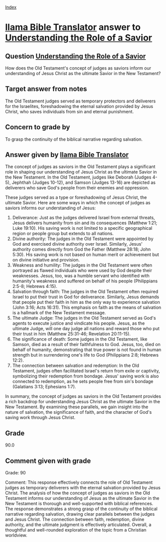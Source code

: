 
[Index](../../index.md)
# [llama Bible Translator](../../answering_models/llama_Bible_Translator.md) answer to [Understanding the Role of a Savior](../../questions/Understanding_the_Role_of_a_Savior.md)

## Question [Understanding the Role of a Savior](../../questions/Understanding_the_Role_of_a_Savior.md)
How does the Old Testament's concept of judges as saviors inform our understanding of Jesus Christ as the ultimate Savior in the New Testament?

## Target answer from notes
The Old Testament judges served as temporary protectors and deliverers for the Israelites, foreshadowing the eternal salvation provided by Jesus Christ, who saves individuals from sin and eternal punishment.

## Concern to grade by
To grasp the continuity of the biblical narrative regarding salvation.

## Answer given by [llama Bible Translator](../../answering_models/llama_Bible_Translator.md)
The concept of judges as saviors in the Old Testament plays a significant role in shaping our understanding of Jesus Christ as the ultimate Savior in the New Testament. In the Old Testament, judges like Deborah (Judges 4-5), Jephthah (Judges 10-12), and Samson (Judges 13-16) are depicted as deliverers who save God's people from their enemies and oppression.

These judges served as a type or foreshadowing of Jesus Christ, the ultimate Savior. Here are some ways in which the concept of judges as saviors informs our understanding of Jesus:

1. Deliverance: Just as the judges delivered Israel from external threats, Jesus delivers humanity from sin and its consequences (Matthew 1:21; Luke 19:10). His saving work is not limited to a specific geographical region or people group but extends to all nations.
2. Divine authority: The judges in the Old Testament were appointed by God and exercised divine authority over Israel. Similarly, Jesus' authority comes directly from God the Father (Matthew 28:18; John 5:30). His saving work is not based on human merit or achievement but on divine initiative and provision.
3. Weakness and humility: The judges in the Old Testament were often portrayed as flawed individuals who were used by God despite their weaknesses. Jesus, too, was a humble servant who identified with humanity's weakness and suffered on behalf of his people (Philippians 2:5-8; Hebrews 4:15).
4. Salvation through faith: The judges in the Old Testament often required Israel to put their trust in God for deliverance. Similarly, Jesus demands that people put their faith in him as the only way to experience salvation (John 3:16; Acts 16:31). This emphasis on faith as the means of salvation is a hallmark of the New Testament message.
5. The ultimate Judge: The judges in the Old Testament served as God's agents to execute justice and vindicate his people. Jesus, as the ultimate Judge, will one day judge all nations and reward those who put their trust in him (Matthew 25:31-46; Revelation 20:11-15).
6. The significance of death: Some judges in the Old Testament, like Samson, died as a result of their faithfulness to God. Jesus, too, died on behalf of humanity, demonstrating that true power is not found in human strength but in surrendering one's life to God (Philippians 2:8; Hebrews 12:2).
7. The connection between salvation and redemption: In the Old Testament, judges often facilitated Israel's return from exile or captivity, symbolizing their redemption from bondage. Jesus' saving work is also connected to redemption, as he sets people free from sin's bondage (Galatians 3:13; Ephesians 1:7).

In summary, the concept of judges as saviors in the Old Testament provides a rich backdrop for understanding Jesus Christ as the ultimate Savior in the New Testament. By examining these parallels, we gain insight into the nature of salvation, the significance of faith, and the character of God's saving work through Jesus Christ.

## Grade
90.0

## Comment given with grade
Grade: 90

Comment: This response effectively connects the role of Old Testament judges as temporary deliverers with the eternal salvation provided by Jesus Christ. The analysis of how the concept of judges as saviors in the Old Testament informs our understanding of Jesus as the ultimate Savior in the New Testament is thorough and well-supported with biblical references. The response demonstrates a strong grasp of the continuity of the biblical narrative regarding salvation, drawing clear parallels between the judges and Jesus Christ. The connection between faith, redemption, divine authority, and the ultimate judgment is effectively articulated. Overall, a thoughtful and well-rounded exploration of the topic from a Christian worldview.
